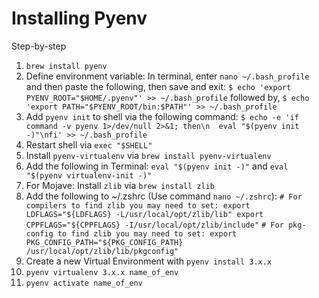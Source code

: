 # Installing Pyenv
Step-by-step

1. `brew install pyenv` 
1. Define environment variable: In terminal, enter `nano ~/.bash_profile` and then paste the following, then save and exit: 
`$ echo 'export PYENV_ROOT="$HOME/.pyenv"' >> ~/.bash_profile` followed by,
`$ echo 'export PATH="$PYENV_ROOT/bin:$PATH"' >> ~/.bash_profile`
1. Add `pyenv init` to shell via the following command:
`$ echo -e 'if command -v pyenv 1>/dev/null 2>&1; then\n  eval "$(pyenv init -)"\nfi' >> ~/.bash_profile`
1. Restart shell via `exec "$SHELL"`
1. Install `pyenv-virtualenv` via `brew install pyenv-virtualenv`
1. Add the following in Terminal:
`eval "$(pyenv init -)"` 
and 
`eval "$(pyenv virtualenv-init -)"`
1. For Mojave: Install `zlib` via `brew install zlib`
1. Add the following to ~/.zshrc (Use command `nano ~/.zshrc`):
`# For compilers to find zlib you may need to set:
export LDFLAGS="${LDFLAGS} -L/usr/local/opt/zlib/lib"
export CPPFLAGS="${CPPFLAGS} -I/usr/local/opt/zlib/include"`
`# For pkg-config to find zlib you may need to set:
export PKG_CONFIG_PATH="${PKG_CONFIG_PATH} /usr/local/opt/zlib/lib/pkgconfig" `
1. Create a new Virtual Environment with `pyenv install 3.x.x`
2. `pyenv virtualenv 3.x.x name_of_env`
3. `pyenv activate name_of_env`

